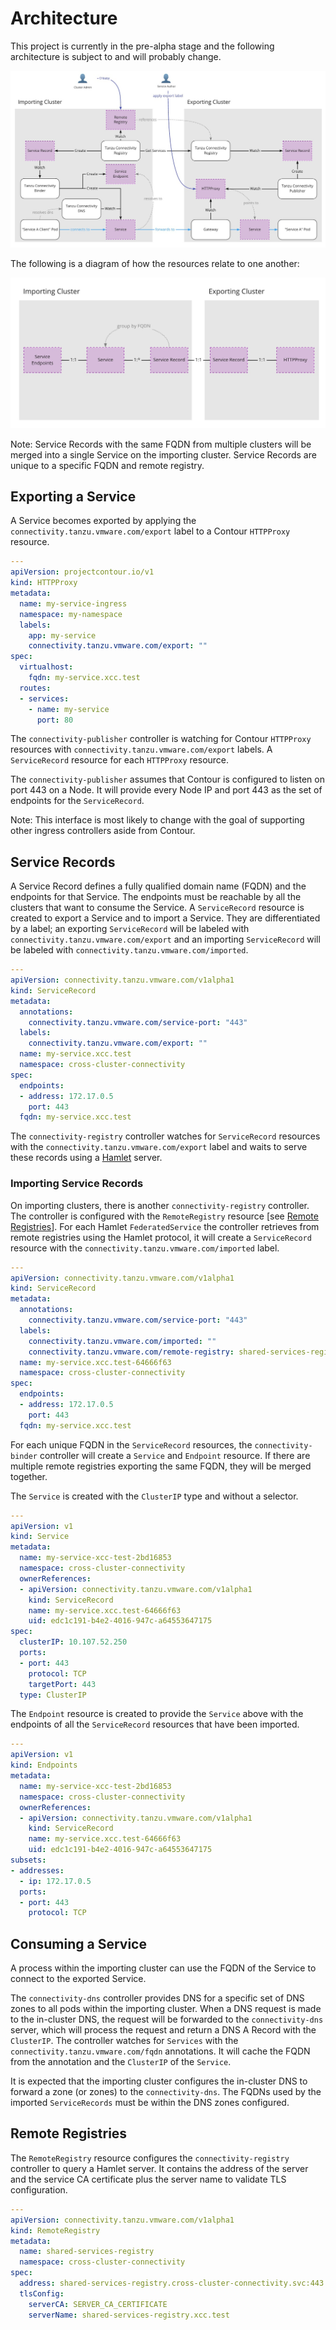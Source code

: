 # Architecture

This project is currently in the pre-alpha stage and the following architecture
is subject to and will probably change.

![Architecture](./images/architecture_diagram.jpg)

The following is a diagram of how the resources relate to one another:

![Resource Relationship](./images/resource_relationship.jpg)

Note: Service Records with the same FQDN from multiple clusters will be merged
into a single Service on the importing cluster. Service Records are unique to a
specific FQDN and remote registry.

## Exporting a Service

A Service becomes exported by applying the
`connectivity.tanzu.vmware.com/export` label to a Contour `HTTPProxy` resource.

```yaml
---
apiVersion: projectcontour.io/v1
kind: HTTPProxy
metadata:
  name: my-service-ingress
  namespace: my-namespace
  labels:
    app: my-service
    connectivity.tanzu.vmware.com/export: ""
spec:
  virtualhost:
    fqdn: my-service.xcc.test
  routes:
  - services:
    - name: my-service
      port: 80
```

The `connectivity-publisher` controller is watching for Contour
`HTTPProxy` resources with `connectivity.tanzu.vmware.com/export` labels. A
`ServiceRecord` resource for each `HTTPProxy` resource.

The `connectivity-publisher` assumes that Contour is configured to listen
on port 443 on a Node. It will provide every Node IP and port 443 as the set of
endpoints for the `ServiceRecord`.

Note: This interface is most likely to change with the goal of supporting other
ingress controllers aside from Contour.

## Service Records

A Service Record defines a fully qualified domain name (FQDN) and the endpoints
for that Service. The endpoints must be reachable by all the clusters that want
to consume the Service. A `ServiceRecord` resource is created to export a
Service and to import a Service. They are differentiated by a label; an
exporting `ServiceRecord` will be labeled with
`connectivity.tanzu.vmware.com/export` and an importing `ServiceRecord` will be
labeled with `connectivity.tanzu.vmware.com/imported`.

```yaml
---
apiVersion: connectivity.tanzu.vmware.com/v1alpha1
kind: ServiceRecord
metadata:
  annotations:
    connectivity.tanzu.vmware.com/service-port: "443"
  labels:
    connectivity.tanzu.vmware.com/export: ""
  name: my-service.xcc.test
  namespace: cross-cluster-connectivity
spec:
  endpoints:
  - address: 172.17.0.5
    port: 443
  fqdn: my-service.xcc.test
```

The `connectivity-registry` controller watches for `ServiceRecord`
resources with the `connectivity.tanzu.vmware.com/export` label and waits to
serve these records using a [Hamlet](https://github.com/vmware/hamlet) server.

### Importing Service Records

On importing clusters, there is another `connectivity-registry`
controller. The controller is configured with the `RemoteRegistry` resource [see
[Remote Registries](#remote-registries)]. For each Hamlet `FederatedService` the
controller retrieves from remote registries using the Hamlet protocol, it will
create a `ServiceRecord` resource with the
`connectivity.tanzu.vmware.com/imported` label.

```yaml
---
apiVersion: connectivity.tanzu.vmware.com/v1alpha1
kind: ServiceRecord
metadata:
  annotations:
    connectivity.tanzu.vmware.com/service-port: "443"
  labels:
    connectivity.tanzu.vmware.com/imported: ""
    connectivity.tanzu.vmware.com/remote-registry: shared-services-registry
  name: my-service.xcc.test-64666f63
  namespace: cross-cluster-connectivity
spec:
  endpoints:
  - address: 172.17.0.5
    port: 443
  fqdn: my-service.xcc.test
```

For each unique FQDN in the `ServiceRecord` resources, the
`connectivity-binder` controller will create a `Service` and `Endpoint`
resource. If there are multiple remote registries exporting the same FQDN, they
will be merged together.

The `Service` is created with the `ClusterIP` type and without a selector.

```yaml
---
apiVersion: v1
kind: Service
metadata:
  name: my-service-xcc-test-2bd16853
  namespace: cross-cluster-connectivity
  ownerReferences:
  - apiVersion: connectivity.tanzu.vmware.com/v1alpha1
    kind: ServiceRecord
    name: my-service.xcc.test-64666f63
    uid: edc1c191-b4e2-4016-947c-a64553647175
spec:
  clusterIP: 10.107.52.250
  ports:
  - port: 443
    protocol: TCP
    targetPort: 443
  type: ClusterIP
```

The `Endpoint` resource is created to provide the `Service` above with the
endpoints of all the `ServiceRecord` resources that have been imported.

```yaml
---
apiVersion: v1
kind: Endpoints
metadata:
  name: my-service-xcc-test-2bd16853
  namespace: cross-cluster-connectivity
  ownerReferences:
  - apiVersion: connectivity.tanzu.vmware.com/v1alpha1
    kind: ServiceRecord
    name: my-service.xcc.test-64666f63
    uid: edc1c191-b4e2-4016-947c-a64553647175
subsets:
- addresses:
  - ip: 172.17.0.5
  ports:
  - port: 443
    protocol: TCP
```

## Consuming a Service

A process within the importing cluster can use the FQDN of the Service to
connect to the exported Service.

The `connectivity-dns` controller provides DNS for a specific set of DNS
zones to all pods within the importing cluster. When a DNS request is made to
the in-cluster DNS, the request will be forwarded to the
`connectivity-dns` server, which will process the request and return a DNS
A Record with the `ClusterIP`. The controller watches for `Services` with the
`connectivity.tanzu.vmware.com/fqdn` annotations. It will cache the FQDN from
the annotation and the `ClusterIP` of the `Service`.

It is expected that the importing cluster configures the in-cluster DNS to
forward a zone (or zones) to the `connectivity-dns`. The FQDNs used by the
imported `ServiceRecords` must be within the DNS zones configured.

## Remote Registries

The `RemoteRegistry` resource configures the `connectivity-registry`
controller to query a Hamlet server. It contains the address of the server and
the service CA certificate plus the server name to validate TLS configuration.

```yaml
---
apiVersion: connectivity.tanzu.vmware.com/v1alpha1
kind: RemoteRegistry
metadata:
  name: shared-services-registry
  namespace: cross-cluster-connectivity
spec:
  address: shared-services-registry.cross-cluster-connectivity.svc:443
  tlsConfig:
    serverCA: SERVER_CA_CERTIFICATE
    serverName: shared-services-registry.xcc.test
```

